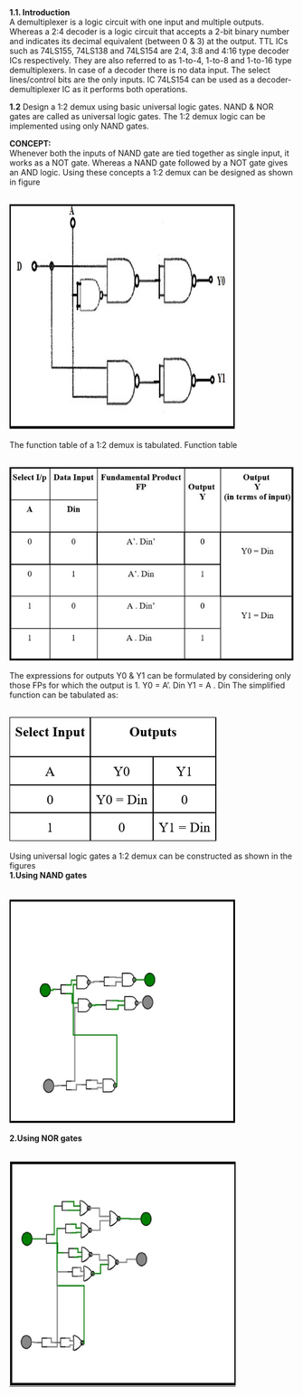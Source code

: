 
<justify>
<b>1.1. Introduction</b>
<br>
A demultiplexer is a logic circuit with one input and multiple outputs.  Whereas a 2:4 decoder is a logic circuit that accepts a 2-bit binary number and indicates its decimal equivalent (between 0 & 3) at the output. TTL ICs such as 74LS155, 74LS138 and 74LS154 are 2:4, 3:8 and 4:16 type decoder ICs respectively. They are also referred to as 1-to-4, 1-to-8 and 1-to-16 type demultiplexers.
In case of a decoder there is no data input. The select lines/control bits are the only inputs. IC 74LS154 can be used as a decoder-demultiplexer IC as it performs both operations.

<b>1.2</b> Design a 1:2 demux using basic universal logic gates.
NAND & NOR gates are called as universal logic gates. The 1:2 demux logic can be implemented using only NAND gates.

<b>CONCEPT:</b><br>
Whenever both the inputs of NAND gate are tied together as single input, it works as a NOT gate. Whereas a NAND gate followed by a NOT gate gives an AND logic. Using these concepts a 1:2 demux can be designed as shown in figure 

</br>

<img src="./images/img1.jpg" width="400" height="400">

</br>

The function table of a 1:2 demux is tabulated.
	Function table	
	
</br>

<img src="./images/table1.jpg">

</br>

The expressions for outputs Y0 & Y1 can be formulated by considering only those FPs for which the output is 1.
Y0 = A’. Din
Y1 = A . Din
The simplified function can be tabulated as:

</br>

<img src="./images/table2.jpg">

</br>

Using universal logic gates a 1:2 demux can be constructed as shown in the figures<br>
<b>1.Using NAND gates</b>

</br>

<img src="./images/Demux_Nand(Connection).jpg" width="400" height="400">

</br>

<b>2.Using NOR gates</b>

</br>

<img src="./images/Demux_Nor(Connection).jpg" width="400" height="400">

</br>

</justify>